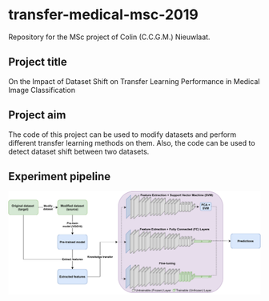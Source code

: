 # transfer-medical-msc-2019

Repository for the MSc project of Colin (C.C.G.M.) Nieuwlaat.

## Project title

On the Impact of Dataset Shift on Transfer Learning Performance in Medical Image Classification

## Project aim
The code of this project can be used to modify datasets and perform different transfer learning methods on them. Also, the code can be used to detect dataset shift between two datasets.

## Experiment pipeline
![](images/pipeline.png)
